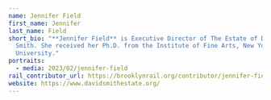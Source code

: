 ```yaml
---
name: Jennifer Field
first_name: Jennifer
last_name: Field
short_bio: "**Jennifer Field** is Executive Director of The Estate of David
  Smith. She received her Ph.D. from the Institute of Fine Arts, New York
  University."
portraits:
  - media: 2023/02/jennifer-field
rail_contributor_url: https://brooklynrail.org/contributor/jennifer-field
website: https://www.davidsmithestate.org/
---
```

